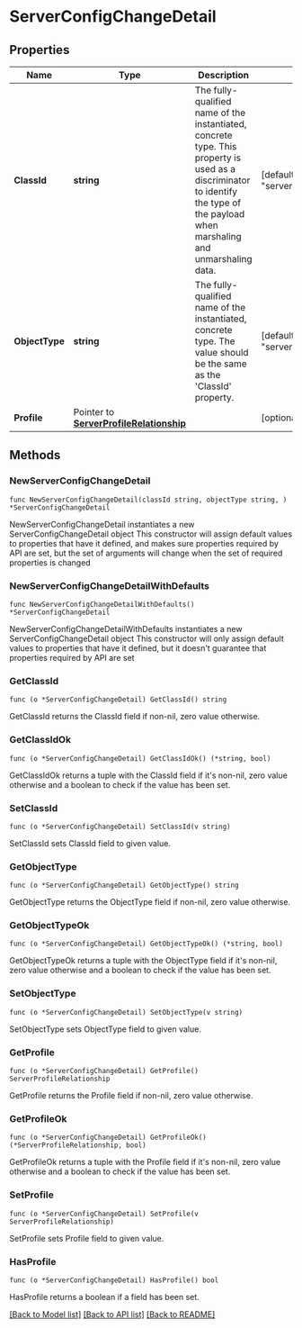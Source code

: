 # ServerConfigChangeDetail

## Properties

Name | Type | Description | Notes
------------ | ------------- | ------------- | -------------
**ClassId** | **string** | The fully-qualified name of the instantiated, concrete type. This property is used as a discriminator to identify the type of the payload when marshaling and unmarshaling data. | [default to "server.ConfigChangeDetail"]
**ObjectType** | **string** | The fully-qualified name of the instantiated, concrete type. The value should be the same as the &#39;ClassId&#39; property. | [default to "server.ConfigChangeDetail"]
**Profile** | Pointer to [**ServerProfileRelationship**](ServerProfileRelationship.md) |  | [optional] 

## Methods

### NewServerConfigChangeDetail

`func NewServerConfigChangeDetail(classId string, objectType string, ) *ServerConfigChangeDetail`

NewServerConfigChangeDetail instantiates a new ServerConfigChangeDetail object
This constructor will assign default values to properties that have it defined,
and makes sure properties required by API are set, but the set of arguments
will change when the set of required properties is changed

### NewServerConfigChangeDetailWithDefaults

`func NewServerConfigChangeDetailWithDefaults() *ServerConfigChangeDetail`

NewServerConfigChangeDetailWithDefaults instantiates a new ServerConfigChangeDetail object
This constructor will only assign default values to properties that have it defined,
but it doesn't guarantee that properties required by API are set

### GetClassId

`func (o *ServerConfigChangeDetail) GetClassId() string`

GetClassId returns the ClassId field if non-nil, zero value otherwise.

### GetClassIdOk

`func (o *ServerConfigChangeDetail) GetClassIdOk() (*string, bool)`

GetClassIdOk returns a tuple with the ClassId field if it's non-nil, zero value otherwise
and a boolean to check if the value has been set.

### SetClassId

`func (o *ServerConfigChangeDetail) SetClassId(v string)`

SetClassId sets ClassId field to given value.


### GetObjectType

`func (o *ServerConfigChangeDetail) GetObjectType() string`

GetObjectType returns the ObjectType field if non-nil, zero value otherwise.

### GetObjectTypeOk

`func (o *ServerConfigChangeDetail) GetObjectTypeOk() (*string, bool)`

GetObjectTypeOk returns a tuple with the ObjectType field if it's non-nil, zero value otherwise
and a boolean to check if the value has been set.

### SetObjectType

`func (o *ServerConfigChangeDetail) SetObjectType(v string)`

SetObjectType sets ObjectType field to given value.


### GetProfile

`func (o *ServerConfigChangeDetail) GetProfile() ServerProfileRelationship`

GetProfile returns the Profile field if non-nil, zero value otherwise.

### GetProfileOk

`func (o *ServerConfigChangeDetail) GetProfileOk() (*ServerProfileRelationship, bool)`

GetProfileOk returns a tuple with the Profile field if it's non-nil, zero value otherwise
and a boolean to check if the value has been set.

### SetProfile

`func (o *ServerConfigChangeDetail) SetProfile(v ServerProfileRelationship)`

SetProfile sets Profile field to given value.

### HasProfile

`func (o *ServerConfigChangeDetail) HasProfile() bool`

HasProfile returns a boolean if a field has been set.


[[Back to Model list]](../README.md#documentation-for-models) [[Back to API list]](../README.md#documentation-for-api-endpoints) [[Back to README]](../README.md)


